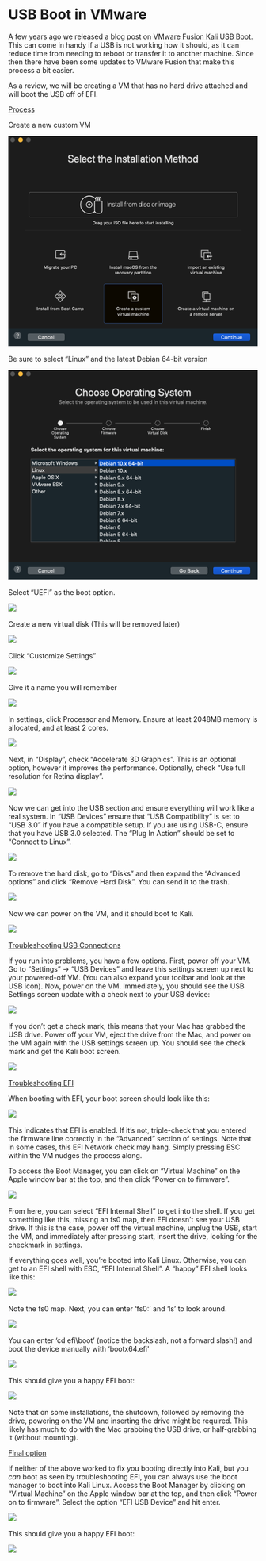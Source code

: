 # USB Boot in VMware

A few years ago we released a blog post on [VMware Fusion Kali USB Boot](https://www.kali.org/blog/vmware-fusion-kali-usb-boot/). This can come in handy if a USB is not working how it should, as it can reduce time from needing to reboot or transfer it to another machine. Since then there have been some updates to VMware Fusion that make this process a bit easier.

As a review, we will be creating a VM that has no hard drive attached and will boot the USB off of EFI.

[Process](broken-reference)

Create a new custom VM

[![](<../../../.gitbook/assets/usb boot vm 1.png>)](<../../../.gitbook/assets/usb boot vm 1.png>)

Be sure to select “Linux” and the latest Debian 64-bit version

[![](<../../../.gitbook/assets/usb boot vm 2.png>)](<../../../.gitbook/assets/usb boot vm 2.png>)

Select “UEFI” as the boot option.

[![](https://www.kali.org/docs/usb/boot-usb-in-a-vm/usb-boot-vm-3.png)](https://www.kali.org/docs/usb/boot-usb-in-a-vm/usb-boot-vm-3.png)

Create a new virtual disk (This will be removed later)

[![](https://www.kali.org/docs/usb/boot-usb-in-a-vm/usb-boot-vm-4.png)](https://www.kali.org/docs/usb/boot-usb-in-a-vm/usb-boot-vm-4.png)

Click “Customize Settings”

[![](https://www.kali.org/docs/usb/boot-usb-in-a-vm/usb-boot-vm-5.png)](https://www.kali.org/docs/usb/boot-usb-in-a-vm/usb-boot-vm-5.png)

Give it a name you will remember

[![](https://www.kali.org/docs/usb/boot-usb-in-a-vm/usb-boot-vm-6.png)](https://www.kali.org/docs/usb/boot-usb-in-a-vm/usb-boot-vm-6.png)

In settings, click Processor and Memory. Ensure at least 2048MB memory is allocated, and at least 2 cores.

[![](https://www.kali.org/docs/usb/boot-usb-in-a-vm/usb-boot-vm-7.png)](https://www.kali.org/docs/usb/boot-usb-in-a-vm/usb-boot-vm-7.png)

Next, in “Display”, check “Accelerate 3D Graphics”. This is an optional option, however it improves the performance. Optionally, check “Use full resolution for Retina display”.

[![](https://www.kali.org/docs/usb/boot-usb-in-a-vm/usb-boot-vm-8.png)](https://www.kali.org/docs/usb/boot-usb-in-a-vm/usb-boot-vm-8.png)

Now we can get into the USB section and ensure everything will work like a real system. In “USB Devices” ensure that “USB Compatibility” is set to “USB 3.0” if you have a compatible setup. If you are using USB-C, ensure that you have USB 3.0 selected. The “Plug In Action” should be set to “Connect to Linux”.

[![](https://www.kali.org/docs/usb/boot-usb-in-a-vm/usb-boot-vm-9.png)](https://www.kali.org/docs/usb/boot-usb-in-a-vm/usb-boot-vm-9.png)

To remove the hard disk, go to “Disks” and then expand the “Advanced options” and click “Remove Hard Disk”. You can send it to the trash.

[![](https://www.kali.org/docs/usb/boot-usb-in-a-vm/usb-boot-vm-10.png)](https://www.kali.org/docs/usb/boot-usb-in-a-vm/usb-boot-vm-10.png)

Now we can power on the VM, and it should boot to Kali.

[![](https://www.kali.org/docs/usb/boot-usb-in-a-vm/usb-boot-vm-11.png)](https://www.kali.org/docs/usb/boot-usb-in-a-vm/usb-boot-vm-11.png)

[Troubleshooting USB Connections](broken-reference)

If you run into problems, you have a few options. First, power off your VM. Go to “Settings” -> “USB Devices” and leave this settings screen up next to your powered-off VM. (You can also expand your toolbar and look at the USB icon). Now, power on the VM. Immediately, you should see the USB Settings screen update with a check next to your USB device:

[![](https://www.kali.org/docs/usb/boot-usb-in-a-vm/usb-boot-vm-20.png)](https://www.kali.org/docs/usb/boot-usb-in-a-vm/usb-boot-vm-20.png)

If you don’t get a check mark, this means that your Mac has grabbed the USB drive. Power off your VM, eject the drive from the Mac, and power on the VM again with the USB settings screen up. You should see the check mark and get the Kali boot screen.

[![](https://www.kali.org/docs/usb/boot-usb-in-a-vm/usb-boot-vm-13.png)](https://www.kali.org/docs/usb/boot-usb-in-a-vm/usb-boot-vm-13.png)

[Troubleshooting EFI](broken-reference)

When booting with EFI, your boot screen should look like this:

[![](https://www.kali.org/docs/usb/boot-usb-in-a-vm/usb-boot-vm-14.png)](https://www.kali.org/docs/usb/boot-usb-in-a-vm/usb-boot-vm-14.png)

This indicates that EFI is enabled. If it’s not, triple-check that you entered the firmware line correctly in the “Advanced” section of settings. Note that in some cases, this EFI Network check may hang. Simply pressing ESC within the VM nudges the process along.

To access the Boot Manager, you can click on “Virtual Machine” on the Apple window bar at the top, and then click “Power on to firmware”.

[![](https://www.kali.org/docs/usb/boot-usb-in-a-vm/usb-boot-vm-15.png)](https://www.kali.org/docs/usb/boot-usb-in-a-vm/usb-boot-vm-15.png)

From here, you can select “EFI Internal Shell” to get into the shell. If you get something like this, missing an fs0 map, then EFI doesn’t see your USB drive. If this is the case, power off the virtual machine, unplug the USB, start the VM, and immediately after pressing start, insert the drive, looking for the checkmark in settings.

If everything goes well, you’re booted into Kali Linux. Otherwise, you can get to an EFI shell with ESC, “EFI Internal Shell”. A “happy” EFI shell looks like this:

[![](https://www.kali.org/docs/usb/boot-usb-in-a-vm/usb-boot-vm-16.png)](https://www.kali.org/docs/usb/boot-usb-in-a-vm/usb-boot-vm-16.png)

Note the fs0 map. Next, you can enter ‘fs0:’ and ‘ls’ to look around.

[![](https://www.kali.org/docs/usb/boot-usb-in-a-vm/usb-boot-vm-17.png)](https://www.kali.org/docs/usb/boot-usb-in-a-vm/usb-boot-vm-17.png)

You can enter ‘cd efi\boot’ (notice the backslash, not a forward slash!) and boot the device manually with ‘bootx64.efi'

[![](https://www.kali.org/docs/usb/boot-usb-in-a-vm/usb-boot-vm-18.png)](https://www.kali.org/docs/usb/boot-usb-in-a-vm/usb-boot-vm-18.png)

This should give you a happy EFI boot:

[![](https://www.kali.org/docs/usb/boot-usb-in-a-vm/usb-boot-vm-11.png)](https://www.kali.org/docs/usb/boot-usb-in-a-vm/usb-boot-vm-11.png)

Note that on some installations, the shutdown, followed by removing the drive, powering on the VM and inserting the drive might be required. This likely has much to do with the Mac grabbing the USB drive, or half-grabbing it (without mounting).

[Final option](broken-reference)

If neither of the above worked to fix you booting directly into Kali, but you _can_ boot as seen by troubleshooting EFI, you can always use the boot manager to boot into Kali Linux. Access the Boot Manager by clicking on “Virtual Machine” on the Apple window bar at the top, and then click “Power on to firmware”. Select the option “EFI USB Device” and hit enter.

[![](https://www.kali.org/docs/usb/boot-usb-in-a-vm/usb-boot-vm-19.png)](https://www.kali.org/docs/usb/boot-usb-in-a-vm/usb-boot-vm-19.png)

This should give you a happy EFI boot:

[![](https://www.kali.org/docs/usb/boot-usb-in-a-vm/usb-boot-vm-11.png)](https://www.kali.org/docs/usb/boot-usb-in-a-vm/usb-boot-vm-11.png)
